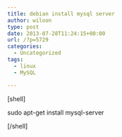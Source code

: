 ```yaml
---
title: debian install mysql server
author: wiloon
type: post
date: 2013-07-28T11:24:15+00:00
url: /?p=5729
categories:
  - Uncategorized
tags:
  - linux
  - MySQL

---
```

[shell]

sudo apt-get install mysql-server

[/shell]